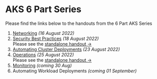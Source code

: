 # AKS 6 Part Series

Please find the links below to the handouts from the 6 Part AKS Series

1. [Networking](./1-networking.md) *(16 August 2022)*
2. [Security Best Practices](./2-security-best-practices.md) *(18 August 2022)*  
   Please see the [standalone handout &rarr;](../aks-security/readme.md)   
3. [Automating Cluster Deployments](./3-cluster-deployment-automation.md) *(23 August 2022)*
4. [Operations](./4-operations.md) *(25 August 2022)*  
   Please see the [standalone handout &rarr;](../aks-operations/README.md)   
5. [Monitoring](./5-monitoring.md) *(coming 30 Aug)*
6. Automating Workload Deployments *(coming 01 September)*
